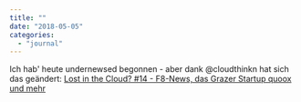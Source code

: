 ```yaml
---
title: ""
date: "2018-05-05"
categories: 
  - "journal"
---
```


Ich hab' heute undernewsed begonnen - aber dank @cloudthinkn hat sich das geändert: [Lost in the Cloud? #14 - F8-News, das Grazer Startup quoox und mehr](https://youtu.be/NsXO5HiZ4Dg)
